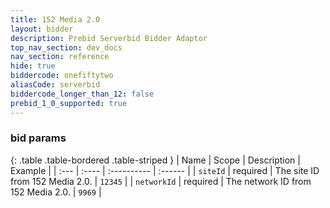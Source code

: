 ```yaml
---
title: 152 Media 2.0
layout: bidder
description: Prebid Serverbid Bidder Adaptor
top_nav_section: dev_docs
nav_section: reference
hide: true
biddercode: onefiftytwo
aliasCode: serverbid
biddercode_longer_than_12: false
prebid_1_0_supported: true
---
```


### bid params

{: .table .table-bordered .table-striped }
| Name              | Scope    | Description                                                                                                          | Example                                       |
| :---              | :----    | :----------                                                                                                          | :------                                       |
| `siteId`      | required | The site ID from 152 Media 2.0.                                                                           | `12345`                                       |
| `networkId`       | required | The network ID from 152 Media 2.0.           | `9969`                                       |
